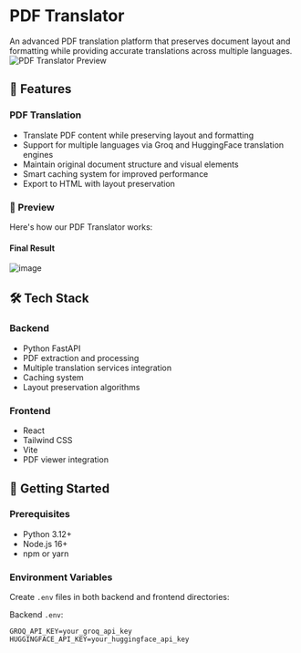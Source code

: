# PDF Translator

An advanced PDF translation platform that preserves document layout and formatting while providing accurate translations across multiple languages.
![PDF Translator Preview](https://github.com/user-attachments/assets/9325bb90-06a2-4a34-886a-b0610f62c480)


## 🚀 Features

### PDF Translation
- Translate PDF content while preserving layout and formatting
- Support for multiple languages via Groq and HuggingFace translation engines
- Maintain original document structure and visual elements
- Smart caching system for improved performance
- Export to HTML with layout preservation

### 📸 Preview

Here's how our PDF Translator works:


#### Final Result
![image](https://github.com/user-attachments/assets/51f4591a-cbec-4378-80ae-bc8c9e0e151f)


## 🛠️ Tech Stack

### Backend
- Python FastAPI
- PDF extraction and processing
- Multiple translation services integration
- Caching system
- Layout preservation algorithms

### Frontend
- React
- Tailwind CSS
- Vite
- PDF viewer integration

## 🚀 Getting Started

### Prerequisites
- Python 3.12+
- Node.js 16+
- npm or yarn



### Environment Variables
Create `.env` files in both backend and frontend directories:

Backend `.env`:
```
GROQ_API_KEY=your_groq_api_key
HUGGINGFACE_API_KEY=your_huggingface_api_key
```
